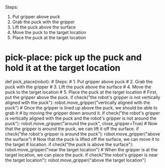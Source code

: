 

Steps:
  1. Put gripper above puck 
  2. Grab the puck with the gripper
  3. Lift the puck above the surface
  4. Move the puck to the target location
  5. Place the puck at the target location

# pick-place: pick up the puck and hold it at the target location
def pick_place(robot):
    # Steps:
    #  1. Put gripper above puck 
    #  2. Grab the puck with the gripper
    #  3. Lift the puck above the surface
    #  4. Move the puck to the target location
    #  5. Place the puck at the target location
    # First, put the gripper above the puck.
    if check("the robot's gripper is not vertically aligned with the puck"):
        robot.move_gripper("vertically aligned with the puck")
    # Once the gripper is lined up above the puck, we should be able to grab it
    # by moving the gripper down around it.
    if check("the robot's gripper is vertically aligned with the puck and the robot's gripper is not around the puck"):
        robot.move_gripper("around the puck", close_gripper=True)
    # Now that the gripper is around the puck, we can lift it off the surface.
    if check("the robot's gripper is around the puck"):
        robot.move_gripper("above the surface")
    # Now that the puck is lifted off the surface, we can move it to the target
    # location.
    if check("the puck is above the surface"):
        robot.move_gripper("near the target location")
    # When the gripper is at the target location, we can place the puck.
    if check("the robot's gripper is near the target location"):
        robot.move_gripper("above the target location")